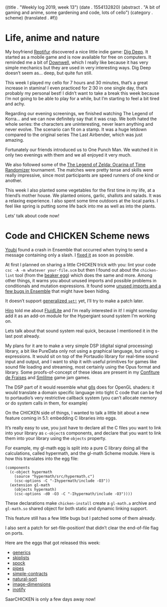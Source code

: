 ((title . "Weekly log 2019, week 13")
 (date . 1554132820)
 (abstract . "A bit of gaming and anime, some gardening and code, lots of cello")
 (category . scheme)
 (translated . #f))

# Life, anime and nature

My boyfriend [Reptifur](https://loutre.info/@Reptifur) discovered a nice little indie game: [Dig Deep](https://frantovar.itch.io/dig-deep). It started as a mobile game and is now available for free on computers. It reminded me a bit of [Downwell](https://www.gog.com/game/downwell), which I really like because it has very simple mechanics but they are used in very interesting ways. Dig Deep doesn’t seem as… deep, but quite fun still.

This week I played my cello for 7 hours and 30 minutes, that’s a great increase in stamina! I even practiced for 2:30 in one single day, that’s probably my personal best! I didn’t want to take a break this week because I’m not going to be able to play for a while, but I’m starting to feel a bit tired and achy.

Regarding our evening screenings, we finished watching The Legend of Korra… and we can now definitely say that it was crap. We both hated the whole series: the characters are uninteresting, never learn anything and never evolve. The scenario can fit on a stamp. It was a huge letdown compared to the original series The Last Airbender, which was just amazing.

Fortunately our friends introduced us to One Punch Man. We watched it in only two evenings with them and we all enjoyed it very much.

We also followed some of the [The Legend of Zelda: Ocarina of Time Randomizer](https://www.ootrandomizer.com/ootr.html) tournament. The matches were pretty tense and skills were really impressive, since most participants are speed runners of one kind or another.

This week I also planted some vegetables for the first time in my life, at a friend’s mother house. We planted onions, garlic, shallots and salads. It was a relaxing experience. I also spent some time outdoors at the local parks. I feel like spring is putting some life back into me as well as into the plants.

Lets’ talk about code now!


# Code and CHICKEN Scheme news

[Youbi](https://mastodon.opportunis.me/@youbi) found a crash in Ensemble that occurred when trying to send a message containing only a slash. I [fixed it](/cgit.cgi/ensemble/commit/?id=3f9613f090e4785ec3e294703fce574df0009590) as soon as possible.

At first I planned on sharing a little CHICKEN trick with you: lint your code `csc -A -m whatever your-file.scm` but then I found out about the `chicken-lint` tool (from the [beaker egg](https://wiki.call-cc.org/eggref/5/beaker)) which does the same and more. Among other things, it warns you about unused imports and possible problems in conditionals and mutation expressions. It found some [unused imports and a few bugs in Ensemble](/cgit.cgi/ensemble/commit/?id=71a61046a1bfe808d18eb5be712c1075983b7a23) that might have been hiding.

It doesn’t support [generalized `set!`](https://srfi.schemers.org/srfi-17/srfi-17.html) yet, I’ll try to make a patch later.

[Hiro](https://loutre.info/@Hiro) told me about [FluidLite](https://github.com/divideconcept/FluidLite) and I’m really interested in it! I might someday add it as an add-on module for the Hypergiant sound system I’m working on.

Lets talk about that sound system real quick, because I mentioned it in the last post already.

My plans for it are to make a very simple DSP (digital signal processing) library, a bit like PureData only not using a graphical language, but using s-expressions. It would sit on top of the Portaudio library for real-time sound input and output, and I want to ship it with useful primitives for games like sound file loading and streaming, most certainly using the Opus format and library. Some proofs-of-concept of these ideas are present in my [Confiture de Fraises](/en/project/confiture-de-fraises.xhtml) and [Smlilme](/en/project/smlilme.xhtml) game jam games.

The DSP part of it would resemble what [glls](https://wiki.call-cc.org/eggref/5/glls) does for OpenGL shaders: it would translate a domain specific language into tight C code that can be fed to portaudio’s very restrictive callback system (you can’t allocate memory or do system calls in them, for example)

On the CHICKEN side of things, I wanted to talk a little bit about a new feature coming in 5.1: embedding C libraries into eggs.

It’s really easy to use, you just have to declare all the C files you want to link into your library as `c-object`s components, and declare that you want to link them into your library using the `objects` property.

For example, my gl-math egg is split into a pure C library doing all the calculations, called hypermath, and the gl-math Scheme module. Here is how this translates into the egg file:

    (components
      (c-object hypermath
        (source "hypermath/src/hypermath.c")
        (csc-options -C "-Ihypermath/include -O3"))
      (extension gl-math
        (objects hypermath)
        (csc-options -d0 -O3 -C "-Ihypermath/include -O3"))))

These declarations make `chicken-install` create a `gl-math.a` archive and `gl-math.so` shared object for both static and dynamic linking support.

This feature still has a few little bugs but I patched some of them already.

I also sent a patch for set-file-position! that didn’t clear the end-of-file flag on ports.

Here are the eggs that got released this week:

- [generics](https://wiki.call-cc.org/eggref/5/generics)
- [skiplists](https://wiki.call-cc.org/eggref/5/skiplists)
- [spock](https://wiki.call-cc.org/eggref/5/spock)
- [pipes](https://wiki.call-cc.org/eggref/5/pipes)
- [simple-contracts](https://wiki.call-cc.org/eggref/5/simple-contracts)
- [natural-sort](https://wiki.call-cc.org/eggref/5/natural-sort)
- [image-dimensions](https://wiki.call-cc.org/eggref/5/image-dimensions)
- [inotify](https://wiki.call-cc.org/eggref/5/inotify)

SaarCHICKEN is only a few days away now!

